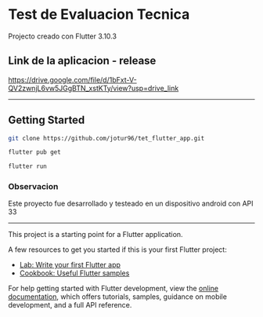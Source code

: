 # Test de Evaluacion Tecnica

Projecto creado con Flutter 3.10.3

## Link de la aplicacion - release

https://drive.google.com/file/d/1bFxt-V-QV2zwnjL6vw5JGgBTN_xstKTy/view?usp=drive_link

***

## Getting Started

```bash
git clone https://github.com/jotur96/tet_flutter_app.git
```

```bash
flutter pub get
```

```bash
flutter run
```
### Observacion
Este proyecto fue desarrollado y testeado en un dispositivo android con API  33
***
This project is a starting point for a Flutter application.

A few resources to get you started if this is your first Flutter project:

- [Lab: Write your first Flutter app](https://docs.flutter.dev/get-started/codelab)
- [Cookbook: Useful Flutter samples](https://docs.flutter.dev/cookbook)

For help getting started with Flutter development, view the
[online documentation](https://docs.flutter.dev/), which offers tutorials,
samples, guidance on mobile development, and a full API reference.
